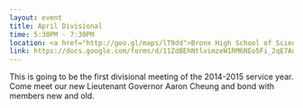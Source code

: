 ```yaml
---
layout: event
title: April Divisional
time: 5:30PM - 7:30PM
location: <a href="http://goo.gl/maps/lT9dd">Bronx High School of Science</a>
link: https://docs.google.com/forms/d/11ZdBEhNtlvimzeW1RM6NEo5Fi_2qE7AuB7HQQlK9oAQ/viewform
---
```

This is going to be the first divisional meeting of the 2014-2015 service year. Come meet our new Lieutenant Governor Aaron Cheung and bond with members new and old.
